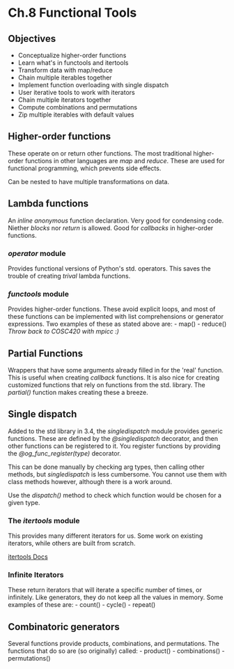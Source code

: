# Ch.8 Functional Tools

## Objectives

- Conceptualize higher-order functions
- Learn what's in functools and itertools
- Transform data with map/reduce
- Chain multiple iterables together
- Implement function overloading with single dispatch
- User iterative tools to work with iterators
- Chain multiple iterators together
- Compute combinations and permutations
- Zip multiple iterables with default values

## Higher-order functions

These operate on or return other functions. The most traditional higher-order functions in other languages are _map_ and _reduce_. These are used for functional programming, which prevents side effects. 

Can be nested to have multiple transformations on data.

## Lambda functions

An _inline anonymous_ function declaration. Very good for condensing code. Niether _blocks_ nor _return_ is allowed. Good for _callbacks_ in higher-order functions.

### _operator_ module

Provides functional versions of Python's std. operators. This saves the trouble of creating _trival_ lambda functions. 

### _functools_ module

Provides higher-order functions. These avoid explicit loops, and most of these functions can be implemented with list comprehensions or generator expressions. Two examples of these as stated above are:
    - map()
    - reduce() *Throw back to COSC420 with mpicc :)*

## Partial Functions

Wrappers that have some arguments already filled in for the 'real' function. This is useful when creating _callback_ functions. It is also nice for creating customized functions that rely on functions from the std. library. The _partial()_ function makes creating these a breeze. 

## Single dispatch

Added to the std library in 3.4, the _singledispatch_ module provides generic functions. These are defined by the _@singledispatch_ decorator, and then other functions can be registered to it. You register functions by providing the _@og_func_register(type)_ decorator.

This can be done manually by checking arg types, then calling other methods, but _singledispatch_ is less cumbersome. You cannot use them with class methods however, although there is a work around.

Use the _dispatch()_ method to check which function would be chosen for a given type. 

### The _itertools_ module

This provides many different iterators for us. Some work on existing iterators, while others are built from scratch. 

[itertools Docs](https://docs.python.org/3/library/itertools.html#itertools-recipes)

### Infinite Iterators

These return iterators that will iterate a specific number of times, or infinitely. Like generators, they do not keep all the values in memory. Some examples of these are:
    - count()
    - cycle()
    - repeat()
## Combinatoric generators

Several functions provide products, combinations, and permutations. The functions that do so are (so originally) called:
    - product()
    - combinations()
    - permutations()
